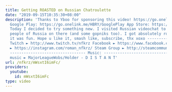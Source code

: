 ```yaml
---
title: Getting ROASTED on Russian Chatroulette
date: "2019-09-15T10:35:30+08:00"
description: 'Thanks to Yboo for sponsoring this video! https://go.onelink.me/HBRY/NFKRZ
  Google Play: https://go.onelink.me/HBRY/GooglePlay App Store: https://go.onelink.me/HBRY/AppStore
  Today I decided to try something new. I visited Russian videochat to talk to the
  people of Russia on there (and some gopniks too). I got absolutely roasted, but
  it was fun. Hope u like it, smash like, subscribe, thx xoxo ---------------------------------
  Twitch ► http://www.twitch.tv/nfkrz Facebook ► https://www.facebook.com/NFKRZ1 Instagram
  ► https://instagram.com/roman_nfkrz/ Steam Group ► http://steamcommunity.com/groups/nfkrzgroup
  --------------------------------- Music: --------------------------------- Outro
  music ► MajorLeagueWobs/Holder - D I S T A N T'
url: /nfkrz/mWsxtI6imFc/
providers:
  youtube:
    id: mWsxtI6imFc
type: video
---
```

